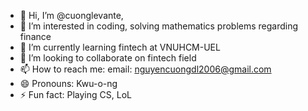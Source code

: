 - 👋 Hi, I’m @cuonglevante, 
- 👀 I’m interested in coding, solving mathematics problems regarding finance
- 🌱 I’m currently learning fintech at VNUHCM-UEL
- 💞️ I’m looking to collaborate on fintech field
- 📫 How to reach me: email: nguyencuongdl2006@gmail.com
- 😄 Pronouns: Kwu-o-ng
- ⚡ Fun fact: Playing CS, LoL

<!---
cuonglevante/cuonglevante is a ✨ special ✨ repository because its `README.md` (this file) appears on your GitHub profile.
You can click the Preview link to take a look at your changes.
--->
